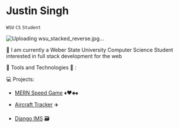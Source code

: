 # Justin Singh

`WSU` 
`CS` 
`Student`

![Uploading wsu_stacked_reverse.jpg…]()

🏫 I am currently a Weber State University Computer Science Student interested in full stack development for the web  

🔨 Tools and Technologies 🔧  : 

💻 Projects:

* [MERN Speed Game](https://github.com/JS-WSU/SpeedCardGame) ♦️♥️♣️♠️ 

<!-- * [MERN E-commerce](https://github.com/JS-WSU/MERN-Ecommerce) 🛒 -->

* [Aircraft Tracker](https://github.com/JS-WSU/AircraftTracker) ✈️

* [Django IMS](https://github.com/JS-WSU/FinalProject) 🗃️ 

<!--
**JS-WSU/JS-WSU** is a ✨ _special_ ✨ repository because its `README.md` (this file) appears on your GitHub profile.

Here are some ideas to get you started:

- 🔭 I’m currently working on ...
- 🌱 I’m currently learning ...
- 👯 I’m looking to collaborate on ...
- 🤔 I’m looking for help with ...
- 💬 Ask me about ...
- 📫 How to reach me: ...
- 😄 Pronouns: ...
- ⚡ Fun fact: ...
-->
